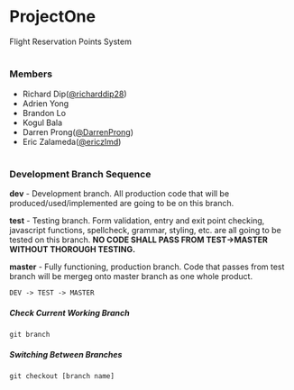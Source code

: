 # ProjectOne
Flight Reservation Points System

#

### Members

 - Richard Dip([@richarddip28](https://github.com/richarddip28))
 - Adrien Yong
 - Brandon Lo
 - Kogul Bala
 - Darren Prong([@DarrenProng](https://github.com/DarrenProng))
 - Eric Zalameda([@ericzlmd](https://github.com/ericzlmd))

#

### Development Branch Sequence  
  
  **dev** - Development branch. All production code that will be produced/used/implemented are going to be on this branch.    

  **test** - Testing branch. Form validation, entry and exit point checking, javascript functions, spellcheck, grammar, styling, etc. are all going to be tested on this branch. **NO CODE SHALL PASS FROM TEST->MASTER WITHOUT THOROUGH TESTING.**
    
  **master** - Fully functioning, production branch. Code that passes from test branch will be mergeg onto master branch as one whole product.  

`DEV -> TEST -> MASTER`  
    
##### Check Current Working Branch  
`git branch`  
  
##### Switching Between Branches  
`git checkout [branch name]`  
  
#